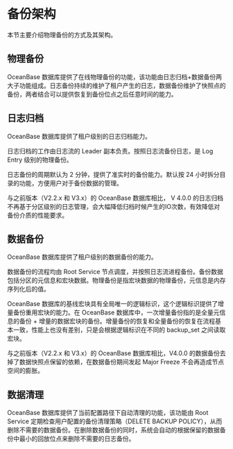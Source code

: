# 备份架构

本节主要介绍物理备份的方式及其架构。

## 物理备份

OceanBase 数据库提供了在线物理备份的功能，该功能由日志归档+数据备份两大子功能组成。日志备份持续的维护了租户产生的日志，数据备份维护了快照点的备份，两者结合可以提供恢复到备份位点之后任意时间的能力。

## 日志归档

OceanBase 数据库提供了租户级别的日志归档能力。

日志归档的工作由日志流的 Leader 副本负责。按照日志流备份日志，是 Log Entry 级别的物理备份。

日志备份的周期默认为 2 分钟，提供了准实时的备份能力。默认按 24 小时拆分目录的功能，方便用户对于备份数据的管理。

与之前版本（V2.2.x 和 V3.x）的 OceanBase 数据库相比， V 4.0.0 的日志归档不再基于分区级别的日志管理，会大幅降低归档时候产生的IO次数，有效降低对备份介质的性能要求。

## 数据备份

OceanBase 数据库提供了租户级别的数据备份的能力。

数据备份的流程均由 Root Service 节点调度，并按照日志流进程备份。备份数据包括分区的元信息和宏块数据。物理备份是指宏块数据的物理备份，元信息是内存序列化后的值。

OceanBase 数据库的基线宏块具有全局唯一的逻辑标识，这个逻辑标识提供了增量备份重用宏块的能力。在 OceanBase 数据库中，一次增量备份指的是全量元信息的备份 + 增量的数据宏块的备份。增量备份的恢复和全量备份的恢复在流程基本一致，性能上也没有差别，只是会根据逻辑标识在不同的 backup_set 之间读取宏块。

与之前版本（V2.2.x 和 V3.x）的 OceanBase 数据库相比，V4.0.0 的数据备份去掉了数据快照点保留的依赖，在数据备份期间发起 Major Freeze 不会再造成节点空间的膨胀。

## 数据清理

OceanBase 数据库提供了当前配置路径下自动清理的功能，该功能由 Root Service 定期检查用户配置的备份清理策略（DELETE BACKUP POLICY），从而删除不需要的数据备份。在删除数据备份的同时，系统会自动的根据保留的数据备份中最小的回放位点来删除不需要的日志备份。

